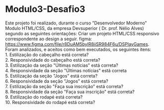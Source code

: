# Modulo3-Desafio3
Este projeto foi realizado, durante o curso "Desenvolvedor Moderno" Modulo HTML/CSS,
da empresa Devsuperior ( Dr. prof. Nélio Alves) segundo as seguintes orientações:
Criar um projeto HTML/CSS responsivo correspondente ao design a seguir.
figma: https://www.figma.com/file/r8DuAM5bylR8iiSR984F6u/DSPlayGames.   
Foram analizados, e aceitos como bem executados, os seguintes itens:                                                                    
    1. Estilização do cabeçalho está correta?                                                              
    2. Responsividade do cabeçalho está correta?                                     
    3. Estilização da seção "Últimas notícias" está correta?                             
    4. Responsividade da seção "Últimas notícias" está correta                  
    5. Estilização da seção "Jogos" está correta?                   
    6. Responsividade da seção "Jogos" está correta?                        
    7. Estilização da seção "Faça sua inscrição" está correta?              
    8. Responsividade da seção "Faça sua inscrição" está correta?   
    9. Estilização do rodapé está correta?  
    10. Responsividade do rodapé está correta?

   

